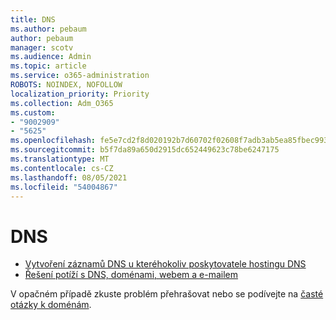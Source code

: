 ```yaml
---
title: DNS
ms.author: pebaum
author: pebaum
manager: scotv
ms.audience: Admin
ms.topic: article
ms.service: o365-administration
ROBOTS: NOINDEX, NOFOLLOW
localization_priority: Priority
ms.collection: Adm_O365
ms.custom:
- "9002909"
- "5625"
ms.openlocfilehash: fe5e7cd2f8d020192b7d60702f02608f7adb3ab5ea85fbec99326921bbb26cd8
ms.sourcegitcommit: b5f7da89a650d2915dc652449623c78be6247175
ms.translationtype: MT
ms.contentlocale: cs-CZ
ms.lasthandoff: 08/05/2021
ms.locfileid: "54004867"
---
```

# <a name="dns"></a>DNS

- [Vytvoření záznamů DNS u kteréhokoliv poskytovatele hostingu DNS](https://docs.microsoft.com/microsoft-365/admin/get-help-with-domains/create-dns-records-at-any-dns-hosting-provider?view=o365-worldwide)
- [Řešení potíží s DNS, doménami, webem a e-mailem](https://docs.microsoft.com/microsoft-365/admin/get-help-with-domains/find-and-fix-issues?view=o365-worldwide)

V opačném případě zkuste problém přehrašovat nebo se podívejte na [časté otázky k doménám](https://docs.microsoft.com/microsoft-365/admin/setup/domains-faq?view=o365-worldwide).
